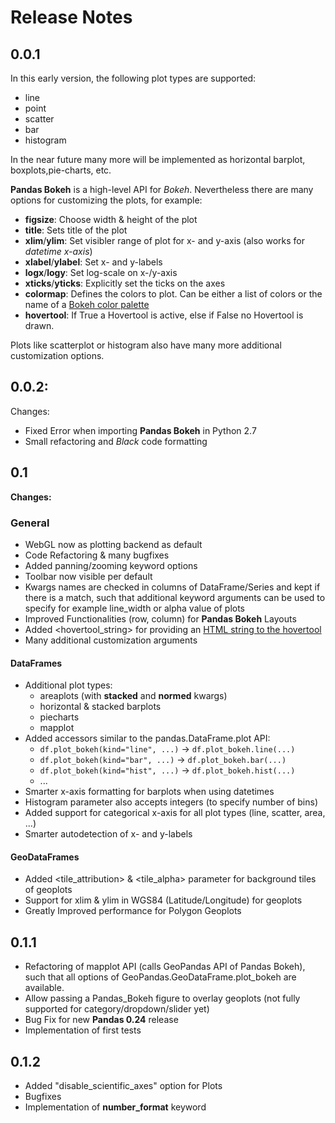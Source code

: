# Release Notes

## 0.0.1

In this early version, the following plot types are supported:

* line
* point
* scatter
* bar
* histogram

In the near future many more will be implemented as horizontal barplot, boxplots,pie-charts, etc.

**Pandas Bokeh** is a high-level API for *Bokeh*. Nevertheless there are many options for customizing the plots, for example:

* **figsize**: Choose width & height of the plot
* **title**: Sets title of the plot
* **xlim**/**ylim**: Set visibler range of plot for x- and y-axis (also works for *datetime x-axis*)
* **xlabel**/**ylabel**: Set x- and y-labels
* **logx**/**logy**: Set log-scale on x-/y-axis
* **xticks**/**yticks**: Explicitly set the ticks on the axes
* **colormap**: Defines the colors to plot. Can be either a list of colors or the name of a [Bokeh color palette](https://bokeh.pydata.org/en/latest/docs/reference/palettes.html)
* **hovertool**: If True a Hovertool is active, else if False no Hovertool is drawn.

Plots like scatterplot or histogram also have many more additional customization options.

## 0.0.2:

Changes:

* Fixed Error when importing **Pandas Bokeh** in Python 2.7 
* Small refactoring and *Black* code formatting

## 0.1

**Changes:**

### General
* WebGL now as plotting backend as default 
* Code Refactoring & many bugfixes
* Added panning/zooming keyword options
* Toolbar now visible per default
* Kwargs names are checked in columns of DataFrame/Series and kept if there is a match, such that additional keyword arguments can be used to specify for example line_width or alpha value of plots
* Improved Functionalities (row, column) for **Pandas Bokeh** Layouts
* Added <hovertool_string> for providing an [HTML string to the hovertool](https://bokeh.pydata.org/en/latest/docs/user_guide/tools.html#custom-tooltip)
* Many additional customization arguments

#### DataFrames
* Additional plot types:
    * areaplots (with **stacked** and **normed** kwargs)
    * horizontal & stacked barplots 
    * piecharts
    * mapplot
* Added accessors similar to the pandas.DataFrame.plot API:
  * ```df.plot_bokeh(kind="line", ...)``` → ```df.plot_bokeh.line(...)```
  * ```df.plot_bokeh(kind="bar", ...)``` → ```df.plot_bokeh.bar(...)```
  * ```df.plot_bokeh(kind="hist", ...)``` → ```df.plot_bokeh.hist(...)```
  * ...
* Smarter x-axis formatting for barplots when using datetimes
* Histogram <bins> parameter also accepts integers (to specify number of bins)
* Added support for categorical x-axis for all plot types (line, scatter, area, ...)
* Smarter autodetection of x- and y-labels

#### GeoDataFrames
* Added <tile_attribution> & <tile_alpha> parameter for background tiles of geoplots
* Support for xlim & ylim in WGS84 (Latitude/Longitude) for geoplots
* Greatly Improved performance for Polygon Geoplots 


## 0.1.1

* Refactoring of mapplot API (calls GeoPandas API of Pandas Bokeh), such that all options of GeoPandas.GeoDataFrame.plot_bokeh are available.
* Allow passing a Pandas_Bokeh figure to overlay geoplots (not fully supported for category/dropdown/slider yet)
* Bug Fix for new **Pandas 0.24** release
* Implementation of first tests 

## 0.1.2

* Added "disable_scientific_axes" option for Plots
* Bugfixes
* Implementation of **number_format** keyword


